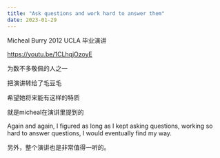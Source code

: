```yaml
---
title: "Ask questions and work hard to answer them"
date: 2023-01-29
---
```


Micheal Burry 2012 UCLA 毕业演讲

<a href="https://youtu.be/1CLhqjOzoyE">https://youtu.be/1CLhqjOzoyE</a>

为数不多敬佩的人之一

把演讲转给了毛豆毛

希望她将来能有这样的特质

就是micheal在演讲里提到的

Again and again, I figured as long as I kept asking questions, working so hard to answer questions, I would eventually find my way.

另外，整个演讲也是非常值得一听的。
